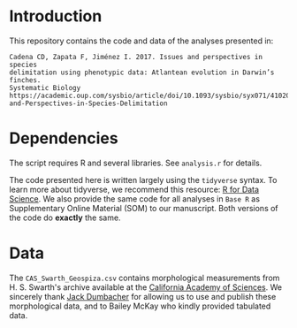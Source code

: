 # Introduction

This repository contains the code and data of the analyses presented in:

    Cadena CD, Zapata F, Jiménez I. 2017. Issues and perspectives in species 
    delimitation using phenotypic data: Atlantean evolution in Darwin’s finches.  
    Systematic Biology https://academic.oup.com/sysbio/article/doi/10.1093/sysbio/syx071/4102004/Issues-and-Perspectives-in-Species-Delimitation


# Dependencies

The script requires R and several libraries. See `analysis.r` for details.

The code presented here is written largely using the `tidyverse` syntax. To learn more about tidyverse, we recommend this resource: [R for Data Science](http://r4ds.had.co.nz). We also provide the same code for all analyses in `Base R` as Supplementary Online Material (SOM) to our manuscript. Both versions of the code do **exactly** the same.

# Data

The `CAS_Swarth_Geospiza.csv` contains morphological measurements from H. S. Swarth's archive available at the [California Academy of Sciences](http://www.calacademy.org). We sincerely thank [Jack Dumbacher](http://www.jackdumbacher.com) for allowing us to use and publish these morphological data, and to Bailey McKay who kindly provided tabulated data.
